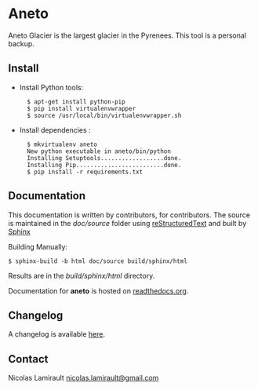 Aneto
=====

Aneto Glacier is the largest glacier in the Pyrenees.
This tool is a personal backup.

## Install

* Install Python tools:

        $ apt-get install python-pip
		$ pip install virtualenvwrapper
		$ source /usr/local/bin/virtualenvwrapper.sh

* Install dependencies :

        $ mkvirtualenv aneto
		New python executable in aneto/bin/python
		Installing Setuptools..................done.
		Installing Pip.........................done.
        $ pip install -r requirements.txt

## Documentation

This documentation is written by contributors, for contributors.
The source is maintained in the *doc/source* folder using
[reStructuredText](http://docutils.sourceforge.net/rst.html)
and built by [Sphinx](http://sphinx-doc.org/)

Building Manually:

    $ sphinx-build -b html doc/source build/sphinx/html

Results are in the *build/sphinx/html* directory.

Documentation for **aneto** is hosted on
[readthedocs.org](http://readthedocs.org/docs/aneto/en/latest/).


## Changelog

A changelog is available [here](ChangeLog.md).


## Contact

Nicolas Lamirault <nicolas.lamirault@gmail.com>
